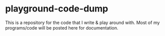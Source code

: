 # playground-code-dump
This is a repository for the code that I write & play around with. Most of my programs/code will be posted here for documentation.
